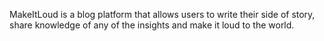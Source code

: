 MakeItLoud is a blog platform that allows users to write their side of story, share knowledge of any of the insights and make it loud to the world.